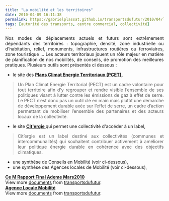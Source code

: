 ```yaml
---
title: "La mobilité et les territoires"
date: 2010-04-09 16:11:38
permalink: https://gabrielplassat.github.io/transportsdufutur/2010/04/la-mobilite-et-les-territoires.html
tags: [autorité des transports, centre commercial, collectivité]
---
```


<p style="text-align: justify">Nos modes de déplacements actuels et futurs sont extrêmement dépendants des territoires : topographie, densité, zone industrielle ou d'habitation, relief, monuments, infrastructures routières ou ferroviaires, zone touristique ... Les acteurs territoriaux jouent un rôle majeur en matière de planification de nos mobilités, de conseils, de promotion des meilleures pratiques. Plusieurs outils sont présentés ci dessous :</p> <ul> <li>le site des <strong><a href="http://www.pcet-ademe.fr/" target="_blank">Plans Climat Energie Territoriaux (PCET),</a></strong></li> </ul> <blockquote> <p style="text-align: justify">Un Plan Climat Energie Territorial (PECT) est un cadre volontaire pour tout territoire afin d’y regrouper et rendre visible l’ensemble de ses politiques visant à lutter contre les émissions de gaz à effet de serre. Le PECT n’est donc pas un outil clé en main mais plutôt une démarche de développement durable axée sur l’effet de serre, un cadre d’action permettant de mobiliser l’ensemble des partenaires et des acteurs locaux de la collectivité.</p></blockquote> <ul> <li>le site <strong><a href="http://www.citergie.fr/servlet/KBaseShow?sort=-1&cid=21591&m=3&catid=21592" target="_blank">Cit'ergie </a></strong>qui permet une collectivité d'accéder à un label,</li> </ul> <blockquote> <p style="text-align: justify">Cit’ergie est un label destiné aux collectivités (communes et intercommunalités) qui souhaitent contribuer activement à améliorer leur politique énergie durable en cohérence avec des objectifs climatiques. </p></blockquote> <ul> <li>une synthèse de Conseils en Mobilité (voir ci-dessous),</li> <li>une synthèse des Agences locales de Mobilité (voir ci-dessous),</li> </ul> <p style="text-align: justify"> </p>  <!--more-->  <div id="__ss_3675339"><strong><a href="http://www.slideshare.net/transportsdufutur/ce-m-rapport-final-ademe-mars2010" title="Ce M Rapport Final Ademe Mars2010">Ce M Rapport Final Ademe Mars2010</a></strong>   <div>View more <a href="http://www.slideshare.net/">documents</a> from <a href="http://www.slideshare.net/transportsdufutur">transportsdufutur</a>.</div></div> <div id="__ss_3675352"><strong><a href="http://www.slideshare.net/transportsdufutur/agence-locale-mobilit" title="Agence Locale Mobilité">Agence Locale Mobilité</a></strong>   <div>View more <a href="http://www.slideshare.net/">documents</a> from <a href="http://www.slideshare.net/transportsdufutur">transportsdufutur</a>.</div></div>
